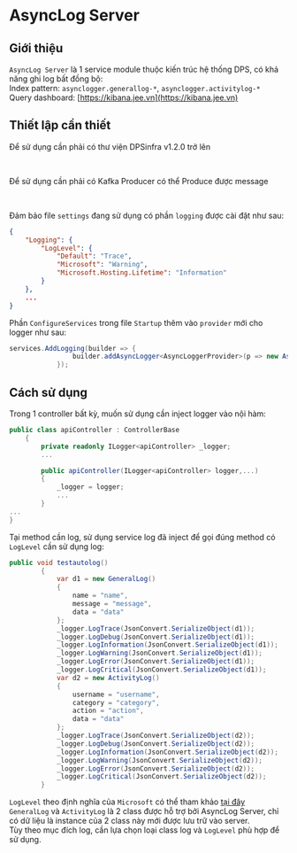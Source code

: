 # AsyncLog Server

## Giới thiệu

`AsyncLog Server` là 1 service module thuộc kiến trúc hệ thống DPS, có khả năng ghi log bất đồng bộ:
<br />
Index pattern: `asynclogger.generallog-*`, `asynclogger.activitylog-*`
<br />
Query dashboard: [https://kibana.jee.vn](https://kibana.jee.vn)

## Thiết lập cần thiết


Để sử dụng cần phải có thư viện DPSinfra v1.2.0 trở lên

<br />

Để sử dụng cần phải có Kafka Producer có thể Produce được message

<br />

Đảm bảo file `settings` đang sử dụng có phần `logging` được cài đặt như sau:
``` json
{
	"Logging": {
		"LogLevel": {
			"Default": "Trace",
			"Microsoft": "Warning",
			"Microsoft.Hosting.Lifetime": "Information"
		}
	},
	...
}
```

Phần `ConfigureServices` trong file `Startup` thêm vào `provider` mới cho logger như sau:
``` cs
services.AddLogging(builder => {
                builder.addAsyncLogger<AsyncLoggerProvider>(p => new AsyncLoggerProvider(p.GetService<IProducer>()));
            });
```

## Cách sử dụng

Trong 1 controller bất kỳ, muốn sử dụng cần inject logger vào nội hàm:
``` cs
public class apiController : ControllerBase
    {
        private readonly ILogger<apiController> _logger;
        ...

        public apiController(ILogger<apiController> logger,...)
        {
            _logger = logger;
            ...
        }
...
}
```

Tại method cần log, sử dụng service log đã inject để gọi đúng method có `LogLevel` cần sử dụng log:
``` cs
public void testautolog()
        {
            var d1 = new GeneralLog()
            {
                name = "name",
                message = "message",
                data = "data"
            };
            _logger.LogTrace(JsonConvert.SerializeObject(d1));
            _logger.LogDebug(JsonConvert.SerializeObject(d1));
            _logger.LogInformation(JsonConvert.SerializeObject(d1));
            _logger.LogWarning(JsonConvert.SerializeObject(d1));
            _logger.LogError(JsonConvert.SerializeObject(d1));
            _logger.LogCritical(JsonConvert.SerializeObject(d1));
            var d2 = new ActivityLog()
            {
                username = "username",
                category = "category",
                action = "action",
                data = "data"
            };
            _logger.LogTrace(JsonConvert.SerializeObject(d2));
            _logger.LogDebug(JsonConvert.SerializeObject(d2));
            _logger.LogInformation(JsonConvert.SerializeObject(d2));
            _logger.LogWarning(JsonConvert.SerializeObject(d2));
            _logger.LogError(JsonConvert.SerializeObject(d2));
            _logger.LogCritical(JsonConvert.SerializeObject(d2));
        }
```
`LogLevel` theo định nghĩa của `Microsoft` có thể tham khảo [tại đây](https://docs.microsoft.com/en-us/dotnet/api/microsoft.extensions.logging.loglevel?view=dotnet-plat-ext-5.0)
<br />
`GeneralLog` và `ActivityLog` là 2 class được hỗ trợ bởi AsyncLog Server, chỉ có dữ liệu là instance của 2 class này mới được lưu trữ vào server.
<br />
Tùy theo mục đích log, cần lựa chọn loại class log và `LogLevel` phù hợp để sử dụng.
